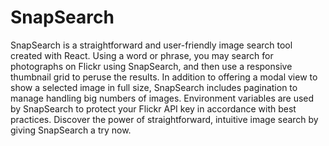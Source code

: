 # SnapSearch
SnapSearch is a straightforward and user-friendly image search tool created with React. Using a word or phrase, you may search for photographs on Flickr using SnapSearch, and then use a responsive thumbnail grid to peruse the results. In addition to offering a modal view to show a selected image in full size, SnapSearch includes pagination to manage handling big numbers of images. Environment variables are used by SnapSearch to protect your Flickr API key in accordance with best practices. Discover the power of straightforward, intuitive image search by giving SnapSearch a try now.
